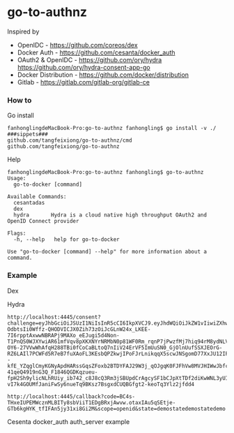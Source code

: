 # go-to-authnz

Inspired by

* OpenIDC - https://github.com/coreos/dex
* Docker Auth - https://github.com/cesanta/docker_auth
* OAuth2 & OpenIDC - https://github.com/ory/hydra  https://github.com/ory/hydra-consent-app-go
* Docker Distribution - https://github.com/docker/distribution
* Gitlab - https://gitlab.com/gitlab-org/gitlab-ce

### How to

Go install
```
fanhonglingdeMacBook-Pro:go-to-authnz fanhongling$ go install -v ./
###sippets###
github.com/tangfeixiong/go-to-authnz/cmd
github.com/tangfeixiong/go-to-authnz
```

Help
```
fanhonglingdeMacBook-Pro:go-to-authnz fanhongling$ go-to-authnz 
Usage:
  go-to-docker [command]

Available Commands:
  cesantadas  
  dex         
  hydra       Hydra is a cloud native high throughput OAuth2 and OpenID Connect provider

Flags:
  -h, --help   help for go-to-docker

Use "go-to-docker [command] --help" for more information about a command.
```

### Example

Dex

Hydra
```
http://localhost:4445/consent?challenge=eyJhbGciOiJSUzI1NiIsInR5cCI6IkpXVCJ9.eyJhdWQiOiJkZW1vIiwiZXhwIjoxNTAxNjIwMDI5LCJqdGkiOiIyMDVmMDJiNy05YjY5LTRlZDAtOTUxOC1kOGYyZGEyZDg0NTUiLCJyZWRpciI6Imh0dHA6Ly9sb2NhbGhvc3Q6NDQ0NC9vYXV0aDIvYXV0aD9jbGllbnRfaWQ9ZGVtb1x1MDAyNnJlZGlyZWN0X3VyaT1odHRwJTNBJTJGJTJGbG9jYWxob3N0JTNBNDQ0NSUyRmNhbGxiYWNrXHUwMDI2cmVzcG9uc2VfdHlwZT1jb2RlXHUwMDI2c2NvcGU9b2ZmbGluZStvcGVuaWRcdTAwMjZzdGF0ZT1kZW1vc3RhdGVkZW1vc3RhdGVkZW1vXHUwMDI2bm9uY2U9ZGVtb3N0YXRlZGVtb3N0YXRlZGVtbyIsInNjcCI6WyJvZmZsaW5lIiwib3BlbmlkIl19.sGjS4I_rpxtRUy1TgVW_ikWjjwLwMrL-OdbtsIi0Wffz-QHODVICJX0Zih73zOiJcGLnW24x_LKEE-7I6rpptAxwwNBRAPj9MAXo_eEJugi5d4Non-T1PnQS0WJXYwiAR61mfVqv8pXKXNYrNRMbN0p81WF0Rm_rqnP7jPwzfMj7hiq94rM8ydNLVw7rBL6oMUT_seZVqLBymtmBu0k2-OY6-27VVwWhAfqH288TBi0fCoCaBLtoQ7nIiV24ErVF5ImUuSN0_GjOlnUufSSXJEOrG-RZ6LAIl7PCWFd5R7eB7fuXAoFL3KEsbQPZkwjIPoFJrLnikqqX5scwJNSgomD77XxJU12IPA6mxT1X--kfE_YZqglCmyKGNyApdHARssGqsZFoxb2BTDYFAJ29W3j_qOJgqK0FJFhVw8MVJHIWwJbfcUUVdyiAzU2UMXMdygQgb_1dFueQeKEZ9x8-41qeQ4919nG3Q_F1846QGDKqzueu-fpH2Sh9ylicNLhRUiy_ib742_c8J8cQ3Rm3jSBUpdCrAgcySF1bCJpXtTDf2diKwWNL3yUICGrY7QxBXI40411I85UbE4J63hVjBBSb6NGVESZI8BqeHuGH5WZREI-vI7k4GOUMfJaniFwSy6nueTq9BKsz7BsgxdCUQBGfgt2-keoTq3Ylz2jfdd4

http://localhost:4445/callback?code=BC4s-THxeIUPEMWcznMLBITy8sbViiT1EDgBRxjAwvw.otaxIAu5qSEtje-GTb6kgHYK_tfIFAn5jy31xi8Gi2M&scope=openid&state=demostatedemostatedemo
```

Cesenta docker_auth auth_server example


